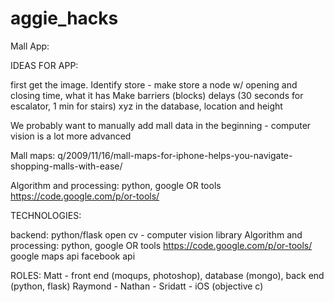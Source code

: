 aggie_hacks
===========

Mall App:

IDEAS FOR APP:

first get the image. Identify store - make store a node w/ opening and closing time, what it has
Make barriers (blocks) delays (30 seconds for escalator, 1 min for stairs)
xyz in the database, location and height

We probably want to manually add mall data in the beginning - computer vision is a lot more advanced

Mall maps: q/2009/11/16/mall-maps-for-iphone-helps-you-navigate-shopping-malls-with-ease/

Algorithm and processing: python, google OR tools https://code.google.com/p/or-tools/

TECHNOLOGIES:

backend: python/flask
open cv - computer vision library
Algorithm and processing: python, google OR tools https://code.google.com/p/or-tools/
google maps api
facebook api

ROLES:
Matt - front end (moqups, photoshop), database (mongo), back end (python, flask)
Raymond - 
Nathan - 
Sridatt - iOS (objective c)